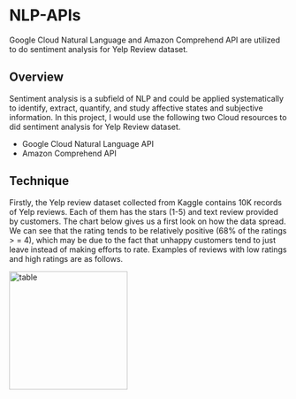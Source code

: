# NLP-APIs
Google Cloud Natural Language and Amazon Comprehend API are utilized to do sentiment analysis for Yelp Review dataset.

## Overview 
Sentiment analysis is a subfield of NLP and could be applied systematically to identify, extract, quantify, and study affective states and subjective information. In this project, I would use the following two Cloud resources to did sentiment analysis for Yelp Review dataset.

*	Google Cloud Natural Language API
*	Amazon Comprehend API

## Technique

Firstly, the Yelp review dataset collected from Kaggle contains 10K records of Yelp reviews. Each of them has the stars (1-5) and text review provided by customers. The chart below gives us a first look on how the data spread. We can see that the rating tends to be relatively positive (68% of the ratings > = 4), which may be due to the fact that unhappy customers tend to just leave instead of making efforts to rate. Examples of reviews with low ratings and high ratings are as follows.

<img width="214" alt="table" src="https://user-images.githubusercontent.com/43686840/54180485-064d0600-4459-11e9-935f-739618c99aa1.png">
